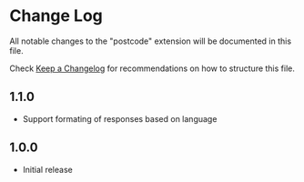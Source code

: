 # Change Log

All notable changes to the "postcode" extension will be documented in this file.

Check [Keep a Changelog](http://keepachangelog.com/) for recommendations on how to structure this file.

## 1.1.0

-  Support formating of responses based on language

## 1.0.0

- Initial release
